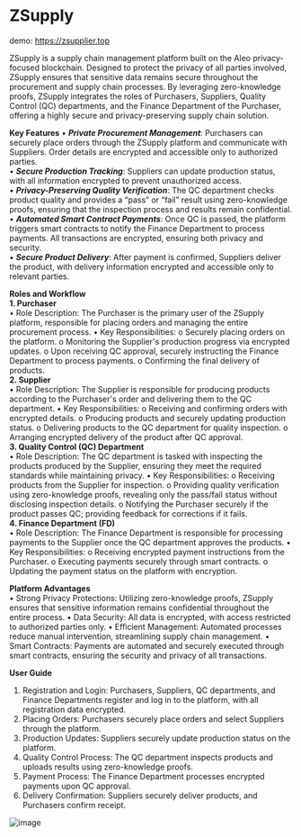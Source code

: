 # ZSupply

demo: https://zsupplier.top


ZSupply is a supply chain management platform built on the Aleo privacy-focused blockchain. Designed to protect the privacy of all parties involved, ZSupply ensures that sensitive data remains secure throughout the procurement and supply chain processes. By leveraging zero-knowledge proofs, ZSupply integrates the roles of Purchasers, Suppliers, Quality Control (QC) departments, and the Finance Department of the Purchaser, offering a highly secure and privacy-preserving supply chain solution.

**Key Features**
•	***Private Procurement Management***: Purchasers can securely place orders through the ZSupply platform and communicate with Suppliers. Order details are encrypted and accessible only to authorized parties.   
•	***Secure Production Tracking***: Suppliers can update production status, with all information encrypted to prevent unauthorized access.   
•	***Privacy-Preserving Quality Verification***: The QC department checks product quality and provides a “pass” or “fail” result using zero-knowledge proofs, ensuring that the inspection process and results remain confidential.   
•	***Automated Smart Contract Payments***: Once QC is passed, the platform triggers smart contracts to notify the Finance Department to process payments. All transactions are encrypted, ensuring both privacy and security.   
•	***Secure Product Delivery***: After payment is confirmed, Suppliers deliver the product, with delivery information encrypted and accessible only to relevant parties.   

**Roles and Workflow**   
**1. Purchaser**   
•	Role Description: The Purchaser is the primary user of the ZSupply platform, responsible for placing orders and managing the entire procurement process.
•	Key Responsibilities:
o	Securely placing orders on the platform.
o	Monitoring the Supplier's production progress via encrypted updates.
o	Upon receiving QC approval, securely instructing the Finance Department to process payments.
o	Confirming the final delivery of products.   
**2. Supplier**   
•	Role Description: The Supplier is responsible for producing products according to the Purchaser's order and delivering them to the QC department.
•	Key Responsibilities:
o	Receiving and confirming orders with encrypted details.
o	Producing products and securely updating production status.
o	Delivering products to the QC department for quality inspection.
o	Arranging encrypted delivery of the product after QC approval.   
**3. Quality Control (QC) Department**   
•	Role Description: The QC department is tasked with inspecting the products produced by the Supplier, ensuring they meet the required standards while maintaining privacy.
•	Key Responsibilities:
o	Receiving products from the Supplier for inspection.
o	Providing quality verification using zero-knowledge proofs, revealing only the pass/fail status without disclosing inspection details.
o	Notifying the Purchaser securely if the product passes QC; providing feedback for corrections if it fails.   
**4. Finance Department (FD)**   
•	Role Description: The Finance Department is responsible for processing payments to the Supplier once the QC department approves the products.
•	Key Responsibilities:
o	Receiving encrypted payment instructions from the Purchaser.
o	Executing payments securely through smart contracts.
o	Updating the payment status on the platform with encryption.

**Platform Advantages**   
•	Strong Privacy Protections: Utilizing zero-knowledge proofs, ZSupply ensures that sensitive information remains confidential throughout the entire process.
•	Data Security: All data is encrypted, with access restricted to authorized parties only.
•	Efficient Management: Automated processes reduce manual intervention, streamlining supply chain management.
•	Smart Contracts: Payments are automated and securely executed through smart contracts, ensuring the security and privacy of all transactions.   



**User Guide**   
1.	Registration and Login: Purchasers, Suppliers, QC departments, and Finance Departments register and log in to the platform, with all registration data encrypted.
2.	Placing Orders: Purchasers securely place orders and select Suppliers through the platform.
3.	Production Updates: Suppliers securely update production status on the platform.
4.	Quality Control Process: The QC department inspects products and uploads results using zero-knowledge proofs.
5.	Payment Process: The Finance Department processes encrypted payments upon QC approval.
6.	Delivery Confirmation: Suppliers securely deliver products, and Purchasers confirm receipt.

![image](https://github.com/user-attachments/assets/62e561a6-cdc3-48e5-bf36-06cccd0a15ac)



